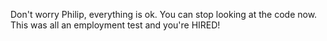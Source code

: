 Don't worry Philip, everything is ok. You can stop looking at the code now. This was all an employment test and you're HIRED!